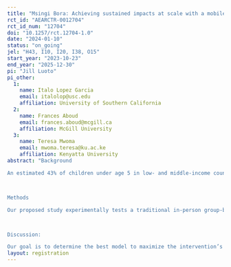 ```yaml
---
title: "Msingi Bora: Achieving sustained impacts at scale with a mobile health (mHealth) ECD intervention - a Kenyan RCT"
rct_id: "AEARCTR-0012704"
rct_id_num: "12704"
doi: "10.1257/rct.12704-1.0"
date: "2024-01-10"
status: "on_going"
jel: "H43, I10, I20, I38, O15"
start_year: "2023-10-23"
end_year: "2025-12-30"
pi: "Jill Luoto"
pi_other:
  1:
    name: Italo Lopez Garcia
    email: italolop@usc.edu
    affiliation: University of Southern California
  2:
    name: Frances Aboud
    email: frances.aboud@mcgill.ca
    affiliation: McGill University
  3:
    name: Teresa Mwoma
    email: mwoma.teresa@ku.ac.ke
    affiliation: Kenyatta University
abstract: "Background
An estimated 43% of children under age 5 in low- and middle-income countries (LMICs) experience compromised development due to poverty, poor nutrition, and inadequate psychosocial stimulation. Numerous early childhood development (ECD) parenting interventions have been shown to be effective at improving ECD outcomes, at least in the short-term, but they are a) still too expensive to implement at scale in low-resource and rural settings, and b) their early impacts tend to fade over time in the absence of continued support. New ways to deliver effective ECD parenting interventions are sorely needed that are both low-cost to be potentially scalable, while also able to sustain impacts long-term.

Methods
Our proposed study experimentally tests a traditional in-person group-based delivery model for an evidence-based ECD parenting intervention against a delivery model that partially substitutes remote (mHealth) delivery for in-person meetings. We will assess the relative effectiveness and costs of this hybrid-delivery model against purely in-person delivery and will extend the interventions over two years to increase their ability to sustain changes in child outcomes longer-term. Our evaluation design is a clustered Randomized Control Trial across 90 villages and 1200 households. We hypothesize that a hybrid-delivery ECD intervention will be lower cost, but remote interactions among participants may be an inferior substitute for in-person visits, leaving open the question of the most cost-effective program. 

Discussion:
Our goal is to determine the best model to maximize the intervention’s reach and sustained impacts to improve child outcomes. By integrating delivery into the ongoing operations of local community health workers within Kenya’s rural health care system, and utilizing new low-cost technology, our project has the potential to make important contributions towards discovering potentially scalable, sustainable solutions for resource-limited settings."
layout: registration
---
```


